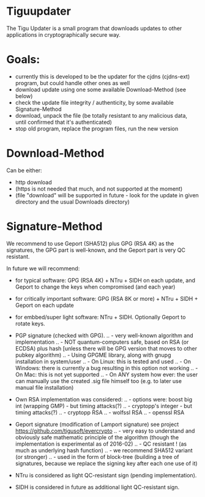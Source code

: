 Tiguupdater
===========

The Tigu Updater is a small program that downloads updates to other applications in cryptographically secure way.

Goals:
======
- currently this is developed to be the updater for the cjdns (cjdns-ext) program, but could handle other ones as well
- download update using one some available Download-Method (see below)
- check the update file integrity / authenticity, by some available Signature-Method
- download, unpack the file (be totally resistant to any malicious data, until confirmed that it's authenticated)
- stop old program, replace the program files, run the new version

Download-Method
===============

Can be either:

- http download
- (https is not needed that much, and not supported at the moment)
- (file "download" will be supported in future - look for the update in given directory and the usual Downloads directory)

Signature-Method
================

We recommend to use Geport (SHA512) plus GPG (RSA 4K) as the signatures, the GPG part is well-known, and the Geport part is very QC resistant.

In future we will recommend:
- for typical software: GPG (RSA 4K) + NTru + SIDH on each update, and Geport to change the keys when compromised (and each year)
- for critically important software: GPG (RSA 8K or more) + NTru + SIDH + Geport on each update
- for embbed/super light software: NTru + SIDH. Optionally Geport to rotate keys.

- PGP signature (checked with GPG).
.. - very well-known algorithm and implementation 
.. - NOT quantum-computers safe, based on RSA (or ECDSA) plus hash [unless there will be GPG version that moves to other pubkey algorithm)
.. - Using GPGME library, along with gnupg installation in system/user
.. - On Linux: this is tested and used
.. - On Windows: there is currently a bug resulting in this option not working
.. - On Mac: this is not yet supported
.. - On ANY system how ever: the user can manually use the created .sig file himself too (e.g. to later use manual file installation)

- Own RSA implementation was considered:
.. - options were: boost big int (wrapping GMP) - but timing attacks(?)
.. - cryptopp's integer - but timing attacks(?)
.. - cryptopp RSA
.. - wolfssl RSA
.. - openssl RSA


- Geport signature (modification of Lamport signature) see project https://github.com/tigusoft/evercrypto
.. - very easy to understand and obviously safe mathematic principle of the algorithm (though the implementation is experimental as of 2016-02)
.. - QC resistant ! (as much as underlying hash function)
.. - we recommend SHA512 variant (or stronger)
.. - used in the form of block-tree (building a tree of signatures, because we replace the signing key after each one use of it)

- NTru is considered as light QC-resistant sign (pending implementation).

- SIDH is considered in future as additional light QC-resistant sign.


